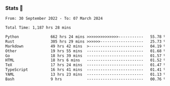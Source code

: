 ### Stats 👋
<!--START_SECTION:waka-->

```txt
From: 30 September 2022 - To: 07 March 2024

Total Time: 1,187 hrs 28 mins

Python              662 hrs 24 mins >>>>>>>>>>>>>>-----------   55.78 %
Rust                305 hrs 29 mins >>>>>>-------------------   25.73 %
Markdown            49 hrs 42 mins  >------------------------   04.19 %
Other               19 hrs 55 mins  -------------------------   01.68 %
Go                  18 hrs 39 mins  -------------------------   01.57 %
HTML                18 hrs 6 mins   -------------------------   01.52 %
TeX                 17 hrs 24 mins  -------------------------   01.47 %
TypeScript          16 hrs 41 mins  -------------------------   01.41 %
YAML                13 hrs 23 mins  -------------------------   01.13 %
Bash                9 hrs           -------------------------   00.76 %
```

<!--END_SECTION:waka-->

<!--
**buhaytza2005/buhaytza2005** is a ✨ _special_ ✨ repository because its `README.md` (this file) appears on your GitHub profile.

Here are some ideas to get you started:

- 🔭 I’m currently working on ...
- 🌱 I’m currently learning ...
- 👯 I’m looking to collaborate on ...
- 🤔 I’m looking for help with ...
- 💬 Ask me about ...
- 📫 How to reach me: ...
- 😄 Pronouns: ...
- ⚡ Fun fact: ...
-->


